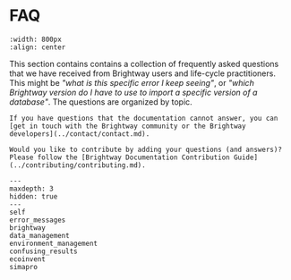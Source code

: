 # FAQ

```{image} ../../_static/images/faq.png
:width: 800px
:align: center
```

This section contains contains a collection of frequently asked questions that we have received from Brightway users and life-cycle practitioners. This might be _"what is this specific error I keep seeing"_, or _"which Brightway version do I have to use to import a specific version of a database"_. The questions are organized by topic.

```{note}
If you have questions that the documentation cannot answer, you can [get in touch with the Brightway community or the Brightway developers](../contact/contact.md).
```

```{note}
Would you like to contribute by adding your questions (and answers)?
Please follow the [Brightway Documentation Contribution Guide](../contributing/contributing.md).
```

```{toctree}
---
maxdepth: 3
hidden: true
---
self
error_messages
brightway
data_management
environment_management
confusing_results
ecoinvent
simapro
```